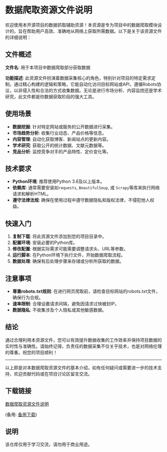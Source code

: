# 数据爬取资源文件说明

欢迎使用本开源项目的数据抓取辅助资源！本资源是专为项目中的数据爬取模块设计的，旨在帮助用户高效、准确地从网络上获取所需数据。以下是关于该资源文件的详细说明：

## 文件概述

**文件名**: 用于本项目中数据爬取部分获取数据

**功能描述**: 此资源文件扮演着数据采集核心的角色，特别针对项目的特定需求定制。通过精心构建的逻辑和策略，它能自动化访问目标网站或API，遵循Robots协议，以非侵入性和合法的方式收集数据。无论是进行市场分析、内容监控还是学术研究，此文件都是你数据获取阶段的强大工具。

## 使用场景

- **数据挖掘**: 针对特定网站或服务的公开数据进行采集。
- **市场趋势分析**: 收集行业动态、产品价格等信息。
- **内容管理**: 自动化获取博客、新闻站点的更新内容。
- **学术研究**: 获取公开的统计数据、文献元数据等。
- **竞品分析**: 监控竞争对手的产品特性、定价变化等。

## 技术要求

- **Python环境**: 推荐使用Python 3.6及以上版本。
- **依赖库**: 通常需要安装如`requests`, `BeautifulSoup`, 或 `Scrapy`等库来执行网络请求和解析HTML。
- **遵守法律法规**: 确保在使用过程中遵守数据隐私和版权法律，不侵犯他人权益。

## 快速入门

1. **复制下载**: 将此资源文件添加到您的项目目录中。
2. **配置环境**: 安装必要的Python库。
3. **修改配置**: 根据实际需求可能需要调整请求头、URL等参数。
4. **运行脚本**: 在Python环境下执行文件，开始数据爬取流程。
5. **数据处理**: 确保有后处理步骤来存储或分析所获取的数据。

## 注意事项

- **尊重robots.txt规则**: 在进行网页爬取前，请检查目标网站的robots.txt文件，确保行为合规。
- **速率限制**: 合理设置请求间隔，避免因请求过快被封IP。
- **数据隐私**: 不收集涉及个人隐私或其他敏感数据。

## 结论

通过合理利用本资源文件，您可以有效提升数据收集的工作效率并保持项目数据的实时性与准确性。请始终记得，负责任的数据采集不仅关乎技术，也是对网络伦理的尊重。祝您的项目顺利！

---

以上即是对本数据爬取资源文件的基本介绍，如有任何疑问或需要进一步的技术支持，欢迎贡献代码或在项目讨论区留言交流。

## 下载链接
[数据爬取资源文件说明](https://pan.quark.cn/s/943c34ac4c9b) 

(备用: [备用下载](https://pan.baidu.com/s/1dG3Z9BtzYwKA7cLmbW5qug?pwd=1234))

## 说明

该仓库仅用于学习交流，请勿用于商业用途。
